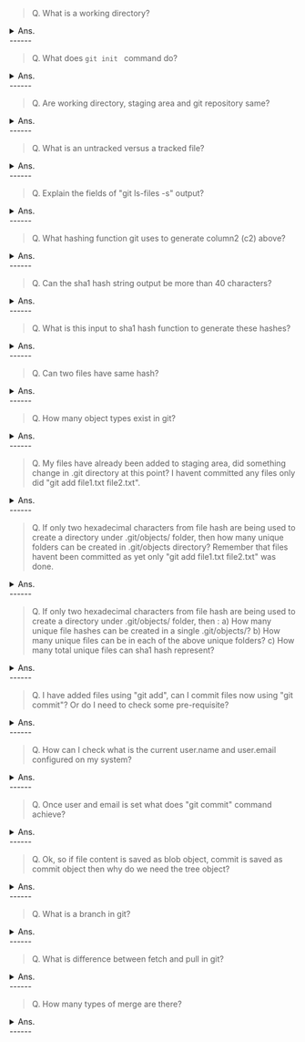 > Q. What is a working directory?
<details><summary>Ans.</summary>
<p>

```
It is the directory from where "git init" was run.
If "git init" was run from within "/apps/myDir" then "/apps/myDir/" is working directory.
$ pwd
/apps/
$ mkdir myDir
$ cd /apps/myDir
$ git init
```
</p>
</details>
------

> Q. What does ```git init ``` command do?
<details><summary>Ans.</summary>
<p>

```
git init creates a .git folder inside the folder from where the "git init" was run.
If "git init" was run from "/apps/myDir" then 
we will see "/apps/myDir/.git" folder after running init.
.git is the folder which git uses to track the 
various objects within a working directory (/apps/myDir/ in our case).
```
</p>
</details>
------

> Q. Are working directory, staging area and git repository same?
<details><summary>Ans.</summary>
<p>

```
Different. Between a file creation and until its committed it in git repo,
it is present in either one or more of these directories:

1) Working Directory:
This is where you ran git init command (has .git folder)
This is where you create the files/folders. Basically your code folder.

2) Staging Area:
This is where file gets added by using add command.
Exa. git add <filename> adds file to staging area.

3) Git Repository:
This is where file gets addded once an added file gets committed using commit command.
Exa. git commit -m "Message"
```
</p>
</details>
------

> Q. What is an untracked versus a tracked file?
<details><summary>Ans.</summary>
<p>

```
1) Untracked files:
Files which have been created by user but not added
to staging area using "git add". Untracked files are
shown in red in "git status" output.

2) Tracked files:
Files which have been addded to staging area but
haven't been committed as yet. Only "git add" has
been performed on these files, not "git commit".
Tracked files are shown in green in "git status" output.
```
</p>
</details>
------

> Q. Explain the fields of "git ls-files -s" output?
<details><summary>Ans.</summary>
<p>

```
c1     c2                                       c3      c4
100644 e69de29bb2d1d6434b8b29ae775ad8c2e48c5391 0       file1.txt

Below are explanation of c1, c2, c3 and c4:
1) 100644    - c1 defines type of file and its permission
               (100 being regular file 644 being it permission out of 777)
2) e69de2... - c2 this is the hash of the file1.txt
3) 0         - c3 denotes how many versions of files exist in 
               the repo. 0 denotes 0th version (only one version)
4) file1.txt - c4 is the file name in staging area.
```
</p>
</details>
------

> Q. What hashing function git uses to generate column2 (c2) above?
<details><summary>Ans.</summary>
<p>

```
SHA1. Its output is a 40 characters long hexadecimal string
```
</p>
</details>
------

> Q. Can the sha1 hash string output be more than 40 characters?
<details><summary>Ans.</summary>
<p>

```
No. Since SHA1 generates 160 bits long hash and each character 
in hash string is a hexadecimal char (4 bits), hence
the hashing string can't be greater or less than 40 characters.
160 bits hash output / 4 bits to represent one hexadecimal character = 40 hexadecimal characters.
```
</p>
</details>
------

> Q. What is this input to sha1 hash function to generate these hashes?
<details><summary>Ans.</summary>
<p>

```
The hash is generated using 4 elements:
- type of object being staged/tracked.
- size of object
- padding null character '\0'
- file content.
```
</p>
</details>
------

> Q. Can two files have same hash?
<details><summary>Ans.</summary>
<p>

```
Yes, if the object type, size and content of two files is same then their hash will be equal.
```
</p>
</details>
------

> Q. How many object types exist in git?
<details><summary>Ans.</summary>
<p>

```
There are four types of object:
1) blob - is used to store file data- it is generally a file.
2) commit - holds metadata for each change introduced in the repos. 
            It includes author, committer, commit-data, and log- messages.
3) tree - this is to reference filenames for the object types (files) and their hashes.
4) tag - arbitrary human-readable name to a specific object usually a commit.
```
</p>
</details>
------

> Q. My files have already been added to staging area, 
did something change in .git directory at this point?
I havent committed any files only did "git add file1.txt file2.txt".
<details><summary>Ans.</summary>
<p>

```
Once "git add" has been run, hash of the file objects gets created which can be
checkd using "git ls-files -s".

For every hash (therefore object) a directory/file gets created in .git/ folder. 
The naming convention of the file is as follows:

For a hash e69de29bb2d1d6434b8b29ae775ad8c2e48c5391 following will be dir structure:

$ workingDirectory/.git/<firstTwoHashCharacters/<Last38HasCharactersFileName>

$ /apps/myDir/.git/objects/e6/9de29bb2d1d6434b8b29ae775ad8c2e48c5391
```
</p>
</details>
------

> Q. If only two hexadecimal characters from file hash are being used to create a directory under .git/objects/ folder,
then how many unique folders can be created in .git/objects directory?
Remember that files havent been committed as yet only "git add file1.txt file2.txt" was done.
<details><summary>Ans.</summary>
<p>

```
Bit of bit theory first:

Let's say you have one bit "X" to represent folder name, 
then you have only two options, either 0 or 1, which can be stored in "X". 
Hence only two folderNames are possible with a single bit "X".
i.e folderName 0 and folderName 1.

If you had 2 bits "XY" to represent folder name, 
now you can assign four folder names i.e. 00, 01, 10 and 11.

3 bits "XYZ", can assign eight folder names. 
i.e. 000, 001, 010, 011, 100, 101, 110, 111.

So having a total of N placeholders ( length("XYZ....") = N) 
where each one of these N placeholders can carry one out of M values
( M=2 in case of bit i.e. 0 or 1), will
make (M exponent N) naming values.

In above examples of "X", "XY" and "XYZ" we got
2 exp 1= 2 for "X" where M=2 (either 0 or 1) and N=1 length of "X"
2 exp 2= 4 for "XY" where M=2 (either 0 or 1) and N=3 length of "XY"
2 exp 3= 8 for "XYZ"... and so on 

With that under belt we know in case of git, it chooses first two hexadecimal
characters as folder name. Since each hexadecimal character is 4 bits long,
so in total git can use 4+4 = 8 bits to represent each folder. 

Hence total folders will be 2 exp N = 2 exp 8 = 256 folders.
$ workingDirectory/.git/<firstTwoHashCharacters/<Last38HasCharactersFileName>

In our example by adding file to staging area git 
created below directory and put a single file in it. 
Since the hash for our file was e69de29bb2d1d6434b8b29ae775ad8c2e48c5391, 
hence filename was created as:
/apps/myDir/.git/objects/e6/9de29bb2d1d6434b8b29ae775ad8c2e48c5391

where "e6" is folder and remaining 38 were used as filename.
```
</p>
</details>
------

> Q. If only two hexadecimal characters from file hash 
are being used to create a directory under .git/objects/ folder, then :
  a) How many unique file hashes can be created in a single .git/objects/<aGivenDirectory>?
  b) How many unique files can be in each of the above unique folders?
  c) How many total unique files can sha1 hash represent?
<details><summary>Ans.</summary>
<p>

```
If two char are used for folder name from the file hash
hence we have 
M = 2 (either 0 or 1)
N = 2 char * 4 bits per hex char

Hence, a total of 2 exp 8 = 256 folders.


Number of unique files per folder will be:
M = 2
N = 38 char * 4 bits per hex char

Hence a toal of 2 exp 152 unique files per folder.

Total number of unique folder/file combination will then be:
Total unique folders * Total unique files per folder
= (256) * (2 exp 152) ...... (xx)


Not surpisingly this is actually 2 exp 160 where 160 bits
was how long a sha1 hash was.

Since 256 = 2 exp 8
hence (xx) above becomes (2 exp 8) * (2 exp 152) = 2 exp (8+152) = 2 exp 160
```
</p>
</details>
------

> Q. I have added files using "git add", can I commit files now using "git commit"?
Or do I need to check some pre-requisite?
<details><summary>Ans.</summary>
<p>

```
If user.name and user.email is already configured then there is no pre-req needed
to commit files. If not, we need to configure user name and email.
```
</p>
</details>
------

> Q. How can I check what is the current user.name and user.email
configured on my system?
<details><summary>Ans.</summary>
<p>

```bash
#Using "git config" command
$ git config user.name
$ git config user.email
$ git config --list | grep user
```
</p>
</details>
------

> Q. Once user and email is set what does "git commit" command achieve?
<details><summary>Ans.</summary>
<p>

```
"git commit" achieves following:

1) Save the files from staging area to the git repository (or database if you want to call it).

2) Creates additional hash objects to track the commit, mainly:
   a) Commit object: Has details like which author name and email, committer name,
      parent hash (previous commit to current commit) and email and tree object for this commit. 
   b) Tree object: contains the reference of all the files and their types
      which were committed as part of this commit.

##Below is the content of a commit object which shows reference to tree, author and committer
$git cat-file -p <hash of commit object>
tree 05ca2475d3c2f22ff8835bb202c56b174603c5ff
author Your Name <you@example.com> 1609628181 +0000
committer Your Name <you@example.com> 1609628181 +0000

#Tree object content showing the list of blobs and their names added as part of the commit.
$git cat-file -p <hash of tree object for above commit object first line>
100644 blob e69de29bb2d1d6434b8b29ae775ad8c2e48c5391    file1.txt
100644 blob e69de29bb2d1d6434b8b29ae775ad8c2e48c5391    file2.txt
```
</p>
</details>
------

> Q. Ok, so if file content is saved as blob object, commit is saved as commit object
then why do we need the tree object?
<details><summary>Ans.</summary>
<p>

```
A blob object is built using file content and 
some other "things" hashed together (object type [blob], size and null).
Tree object is a way to connect hash string to its filename, type and permissions.

#You can use below snippet to find each type of object 
#which gets created after a commit.
#
#
#/bin/bash
WORKDIR=$(pwd); 
OBJDIR=$WORKDIR/.git/objects/; 
cd ${OBJDIR};
clear;
echo;echo;
echo "|-> Obj Dir : "${OBJDIR}; 
find . -type f | while read fileName; 
do 
   HASH=`echo ${fileName}|sed "s/\.//g" | sed "s/\///g"` ;
   echo "|  |--> File Name: "${fileName}; 
   echo "|  |   |--> File Hash : "${HASH}; 
   echo "|  |   |--> File Type : "`git cat-file -t ${HASH}`;
   echo "|  |   |--> File Size : "`git cat-file -s ${HASH}` ; 
   echo "|  |   |--> File Data : ";
   git cat-file -p ${HASH}| while read line; 
   do 
      echo "|  |     "${line};
   done; 
   echo "|  | "; 
   echo "|  | ";
done; 
cd ${WORKDIR}

```
</p>
</details>
------

> Q. What is a branch in git?
<details><summary>Ans.</summary>
<p>

```bash
Branch is chain of commits which offshoot from the main development branch. 
```
</p>
</details>
------

> Q. What is difference between fetch and pull in git?
<details><summary>Ans.</summary>
<p>

```bash
Fetch - Fetches the contents from remote origin but doesn't merge the changes.
Pull - It attempts to fetch and then merge it.
```
</p>
</details>
------

> Q. How many types of merge are there?
<details><summary>Ans.</summary>
<p>

```bash
1) Fast Forward Merge - Where the remote branch has moved ahead in commits but the branch being merged into hasn't.
Essentially all that is needed is to move the head pointer of the current branch to the last commit of branch being
merged from.

2) Three Way Merge - This is where both main branch (the branch into which we are merging)
   and branch being merged from (lets call it feature branch) have been moved ahead in commits.
   In this case there are three main commits to take care of:
     a) The commit until when both main and feature branch were in sync.
     b) The last commit of main banch, as it has moved ahead from common point.
     c) The last commit of the fetaure branch, as it has moved ahead from common point.
```
</p>
</details>
------

